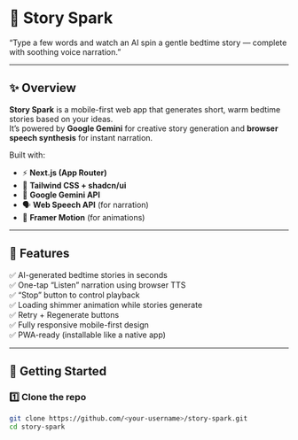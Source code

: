 # 🌙 Story Spark

“Type a few words and watch an AI spin a gentle bedtime story — complete with soothing voice narration.”

<!-- ![Story Spark Screenshot](https://via.placeholder.com/800x400?text=Story+Spark+App+Preview) -->

---

## ✨ Overview

**Story Spark** is a mobile-first web app that generates short, warm bedtime stories based on your ideas.  
It’s powered by **Google Gemini** for creative story generation and **browser speech synthesis** for instant narration.  

Built with:
- ⚡ **Next.js (App Router)**
- 🎨 **Tailwind CSS + shadcn/ui**
- 🤖 **Google Gemini API**
- 🗣️ **Web Speech API** (for narration)
- 💫 **Framer Motion** (for animations)

---

## 🧱 Features

✅ AI-generated bedtime stories in seconds  
✅ One-tap “Listen” narration using browser TTS  
✅ “Stop” button to control playback  
✅ Loading shimmer animation while stories generate  
✅ Retry + Regenerate buttons  
✅ Fully responsive mobile-first design  
✅ PWA-ready (installable like a native app)

---

## 🚀 Getting Started

### 1️⃣ Clone the repo
```bash
git clone https://github.com/<your-username>/story-spark.git
cd story-spark
